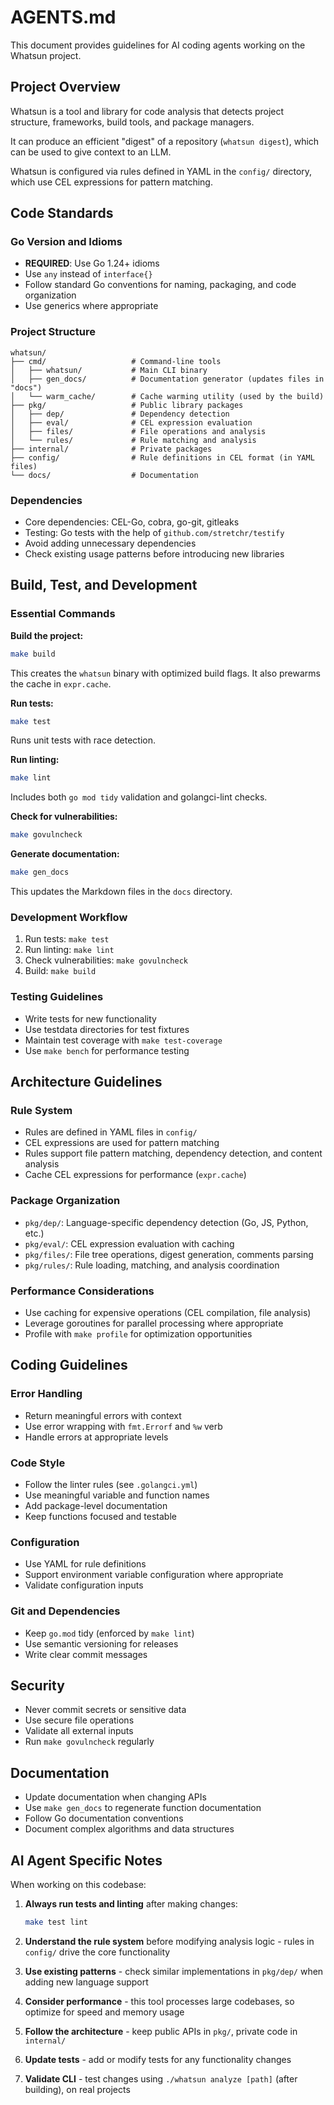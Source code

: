 # AGENTS.md

This document provides guidelines for AI coding agents working on the Whatsun project.

## Project Overview

Whatsun is a tool and library for code analysis that detects project structure, frameworks, build tools, and package managers.

It can produce an efficient "digest" of a repository (`whatsun digest`), which can be used to give context to an LLM.

Whatsun is configured via rules defined in YAML in the `config/` directory, which use CEL expressions for pattern matching.

## Code Standards

### Go Version and Idioms
- **REQUIRED**: Use Go 1.24+ idioms
- Use `any` instead of `interface{}`
- Follow standard Go conventions for naming, packaging, and code organization
- Use generics where appropriate

### Project Structure
```
whatsun/
├── cmd/                   # Command-line tools
│   ├── whatsun/           # Main CLI binary
│   ├── gen_docs/          # Documentation generator (updates files in "docs")
│   └── warm_cache/        # Cache warming utility (used by the build)
├── pkg/                   # Public library packages
│   ├── dep/               # Dependency detection
│   ├── eval/              # CEL expression evaluation
│   ├── files/             # File operations and analysis
│   └── rules/             # Rule matching and analysis
├── internal/              # Private packages
├── config/                # Rule definitions in CEL format (in YAML files)
└── docs/                  # Documentation
```

### Dependencies
- Core dependencies: CEL-Go, cobra, go-git, gitleaks
- Testing: Go tests with the help of `github.com/stretchr/testify`
- Avoid adding unnecessary dependencies
- Check existing usage patterns before introducing new libraries

## Build, Test, and Development

### Essential Commands

**Build the project:**
```bash
make build
```
This creates the `whatsun` binary with optimized build flags. It also prewarms the cache in `expr.cache`.

**Run tests:**
```bash
make test
```
Runs unit tests with race detection.

**Run linting:**
```bash
make lint
```
Includes both `go mod tidy` validation and golangci-lint checks.

**Check for vulnerabilities:**
```bash
make govulncheck
```

**Generate documentation:**
```bash
make gen_docs
```
This updates the Markdown files in the `docs` directory.

### Development Workflow
1. Run tests: `make test`
2. Run linting: `make lint`
3. Check vulnerabilities: `make govulncheck`
4. Build: `make build`

### Testing Guidelines
- Write tests for new functionality
- Use testdata directories for test fixtures
- Maintain test coverage with `make test-coverage`
- Use `make bench` for performance testing

## Architecture Guidelines

### Rule System
- Rules are defined in YAML files in `config/`
- CEL expressions are used for pattern matching
- Rules support file pattern matching, dependency detection, and content analysis
- Cache CEL expressions for performance (`expr.cache`)

### Package Organization
- `pkg/dep/`: Language-specific dependency detection (Go, JS, Python, etc.)
- `pkg/eval/`: CEL expression evaluation with caching
- `pkg/files/`: File tree operations, digest generation, comments parsing
- `pkg/rules/`: Rule loading, matching, and analysis coordination

### Performance Considerations
- Use caching for expensive operations (CEL compilation, file analysis)
- Leverage goroutines for parallel processing where appropriate
- Profile with `make profile` for optimization opportunities

## Coding Guidelines

### Error Handling
- Return meaningful errors with context
- Use error wrapping with `fmt.Errorf` and `%w` verb
- Handle errors at appropriate levels

### Code Style
- Follow the linter rules (see `.golangci.yml`)
- Use meaningful variable and function names
- Add package-level documentation
- Keep functions focused and testable

### Configuration
- Use YAML for rule definitions
- Support environment variable configuration where appropriate
- Validate configuration inputs

### Git and Dependencies
- Keep `go.mod` tidy (enforced by `make lint`)
- Use semantic versioning for releases
- Write clear commit messages

## Security
- Never commit secrets or sensitive data
- Use secure file operations
- Validate all external inputs
- Run `make govulncheck` regularly

## Documentation
- Update documentation when changing APIs
- Use `make gen_docs` to regenerate function documentation
- Follow Go documentation conventions
- Document complex algorithms and data structures

## AI Agent Specific Notes

When working on this codebase:

1. **Always run tests and linting** after making changes:
   ```bash
   make test lint
   ```

2. **Understand the rule system** before modifying analysis logic - rules in `config/` drive the core functionality

3. **Use existing patterns** - check similar implementations in `pkg/dep/` when adding new language support

4. **Consider performance** - this tool processes large codebases, so optimize for speed and memory usage

5. **Follow the architecture** - keep public APIs in `pkg/`, private code in `internal/`

6. **Update tests** - add or modify tests for any functionality changes

7. **Validate CLI** - test changes using `./whatsun analyze [path]` (after building), on real projects
